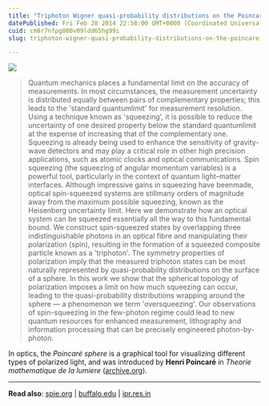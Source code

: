 ```yaml
---
title: "Triphoton Wigner quasi-probability distributions on the Poincaré sphere"
datePublished: Fri Feb 28 2014 22:58:00 GMT+0000 (Coordinated Universal Time)
cuid: cm8r7nfpg000v09ldd65hg99i
slug: triphoton-wigner-quasi-probability-distributions-on-the-poincare-sphere

---
```



![](https://cdn.hashnode.com/res/hashnode/image/upload/v1743071305103/34cba2d8-36cd-41c4-b9bb-63a7bd24969a.jpeg)

> Quantum mechanics places a fundamental limit on the accuracy of measurements. In most circumstances, the measurement uncertainty is distributed equally between pairs of complementary properties; this leads to the 'standard quantumlimit' for measurement resolution. Using a technique known as 'squeezing', it is possible to reduce the uncertainty of one desired property below the standard quantumlimit at the expense of increasing that of the complementary one. Squeezing is already being used to enhance the sensitivity of gravity-wave detectors and may play a critical role in other high precision applications, such as atomic clocks and optical communications. Spin squeezing (the squeezing of angular momentum variables) is a powerful tool, particularly in the context of quantum light–matter interfaces. Although impressive gains in squeezing have beenmade, optical spin-squeezed systems are stillmany orders of magnitude away from the maximum possible squeezing, known as the Heisenberg uncertainty limit. Here we demonstrate how an optical system can be squeezed essentially all the way to this fundamental bound. We construct spin-squeezed states by overlapping three indistinguishable photons in an optical fibre and manipulating their polarization (spin), resulting in the formation of a squeezed composite particle known as a 'triphoton'. The symmetry properties of polarization imply that the measured triphoton states can be most naturally represented by quasi-probability distributions on the surface of a sphere. In this work we show that the spherical topology of polarization imposes a limit on how much squeezing can occur, leading to the quasi-probability distributions wrapping around the sphere — a phenomenon we term 'oversqueezing'. Our observations of spin-squeezing in the few-photon regime could lead to new quantum resources for enhanced measurement, lithography and information processing that can be precisely engineered photon-by-photon.

In optics, the _Poincaré sphere_ is a graphical tool for visualizing different types of polarized light, and was introduced by **Henri Poincaré** in _Theorie mathematique de la lumiere_ ([archive.org](https://archive.org/details/thoriemathmatiq00hurmgoog)).

* * *

**Read also**: [spie.org](https://spie.org/x32375.xml) | [buffalo.edu](http://electron.physics.buffalo.edu/claw/Page19/ProjectCLAW-P19.html) | [ipr.res.in](http://www.ipr.res.in/~othdiag/zeeman/poincare2.htm)
